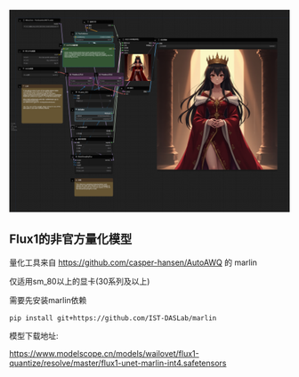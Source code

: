 ![image](./examples/workflow.png)

## Flux1的非官方量化模型

量化工具来自 https://github.com/casper-hansen/AutoAWQ 的 marlin

仅适用sm_80以上的显卡(30系列及以上)

 
需要先安装marlin依赖
```shell
pip install git+https://github.com/IST-DASLab/marlin
```
 
模型下载地址:

https://www.modelscope.cn/models/wailovet/flux1-quantize/resolve/master/flux1-unet-marlin-int4.safetensors
